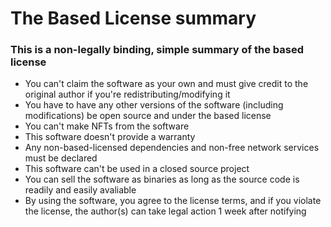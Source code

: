# The Based License summary
### This is a non-legally binding, simple summary of the based license

- You can't claim the software as your own and must give credit to the original author if you're redistributing/modifying it
- You have to have any other versions of the software (including modifications) be open source and under the based license
- You can't make NFTs from the software
- This software doesn't provide a warranty
- Any non-based-licensed dependencies and non-free network services must be declared
- This software can't be used in a closed source project
- You can sell the software as binaries as long as the source code is readily and easily avaliable
- By using the software, you agree to the license terms, and if you violate the license, the author(s) can take legal action 1 week after notifying
